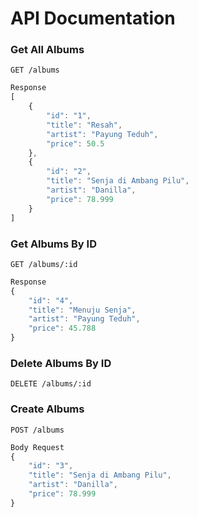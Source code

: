 # API Documentation

### Get All Albums
```http request
GET /albums
```
```javascript
Response
[
    {
        "id": "1",
        "title": "Resah",
        "artist": "Payung Teduh",
        "price": 50.5
    },
    {
        "id": "2",
        "title": "Senja di Ambang Pilu",
        "artist": "Danilla",
        "price": 78.999
    }
]
```
### Get Albums By ID
```http request
GET /albums/:id
```
```javascript
Response
{
    "id": "4",
    "title": "Menuju Senja",
    "artist": "Payung Teduh",
    "price": 45.788
}
```

### Delete Albums By ID
```http request
DELETE /albums/:id
```

### Create Albums
```http request
POST /albums
```
```javascript
Body Request
{
    "id": "3",
    "title": "Senja di Ambang Pilu",
    "artist": "Danilla",
    "price": 78.999
}
```